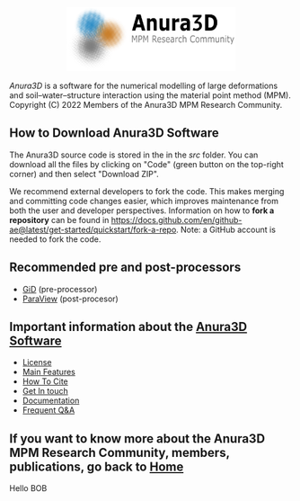 <p align="center">
<img width="300" src="https://github.com/Anura3D/Anura3D_OpenSource/blob/main/images/logo.png"> 

_Anura3D_ is a software for the numerical modelling of large deformations and soil–water–structure interaction using the material point method (MPM). Copyright (C) 2022 Members of the Anura3D MPM Research Community.
  
## How to Download Anura3D Software
The Anura3D source code is stored in the in the _src_ folder. You can download all the files by clicking on "Code" (green button on the top-right corner) and then select "Download ZIP". 

We recommend external developers to fork the code. This makes merging and committing code changes easier, which improves maintenance from both the user and developer perspectives. 
Information on how to **fork a repository** can be found in <https://docs.github.com/en/github-ae@latest/get-started/quickstart/fork-a-repo>. Note: a GitHub account is needed to fork the code.

## Recommended pre and post-processors
* [GiD](https://www.gidsimulation.com/) (pre-processor)
* [ParaView](https://www.paraview.org/) (post-procesor)

## Important information about the [Anura3D Software](https://github.com/Anura3D/Anura3D_OpenSource/wiki/Anura3D-Software)
* [License](https://github.com/Anura3D/Anura3D_OpenSource/wiki/License)
* [Main Features](https://github.com/Anura3D/Anura3D_OpenSource/wiki/Main-Features)
* [How To Cite](https://github.com/Anura3D/Anura3D_OpenSource/wiki/How-To-Cite)
* [Get In touch](https://github.com/Anura3D/Anura3D_OpenSource/wiki/Get-In-Touch)
* [Documentation](https://github.com/Anura3D/Anura3D_OpenSource/wiki/Documentation)
* [Frequent Q&A](https://github.com/Anura3D/Anura3D_OpenSource/wiki/Frequent-Q&A)
 
## If you want to know more about the Anura3D MPM Research Community, members, publications, go back to [Home](https://github.com/Anura3D/Anura3D_OpenSource/wiki)

Hello BOB







